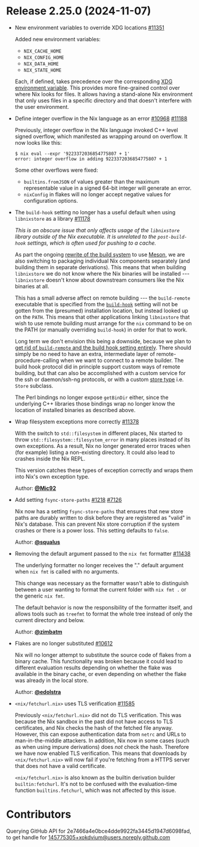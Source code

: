 # Release 2.25.0 (2024-11-07)

- New environment variables to override XDG locations [#11351](https://github.com/NixOS/nix/pull/11351)

  Added new environment variables:

  - `NIX_CACHE_HOME`
  - `NIX_CONFIG_HOME`
  - `NIX_DATA_HOME`
  - `NIX_STATE_HOME`

  Each, if defined, takes precedence over the corresponding [XDG environment variable](@docroot@/command-ref/env-common.md#xdg-base-directories).
  This provides more fine-grained control over where Nix looks for files. It allows having a stand-alone Nix environment that only uses files in a specific directory and that doesn't interfere with the user environment.

- Define integer overflow in the Nix language as an error [#10968](https://github.com/NixOS/nix/issues/10968) [#11188](https://github.com/NixOS/nix/pull/11188)

  Previously, integer overflow in the Nix language invoked C++ level signed overflow, which manifested as wrapping around on overflow. It now looks like this:

  ```
  $ nix eval --expr '9223372036854775807 + 1'
  error: integer overflow in adding 9223372036854775807 + 1
  ```

  Some other overflows were fixed:
  - `builtins.fromJSON` of values greater than the maximum representable value in a signed 64-bit integer will generate an error.
  - `nixConfig` in flakes will no longer accept negative values for configuration options.

- The `build-hook` setting no longer has a useful default when using `libnixstore` as a library [#11178](https://github.com/NixOS/nix/pull/11178)

  *This is an obscure issue that only affects usage of the `libnixstore` library outside of the Nix executable. It is unrelated to the `post-build-hook` settings, which is often used for pushing to a cache.*

  As part the ongoing [rewrite of the build system](https://github.com/NixOS/nix/issues/2503) to use [Meson](https://mesonbuild.com/), we are also switching to packaging individual Nix components separately (and building them in separate derivations).
  This means that when building `libnixstore` we do not know where the Nix binaries will be installed --- `libnixstore` doesn't know about downstream consumers like the Nix binaries at all.

  This has a small adverse affect on remote building --- the `build-remote` executable that is specified from the [`build-hook`](@docroot@/command-ref/conf-file.md#conf-build-hook) setting will not be gotten from the (presumed) installation location, but instead looked up on the `PATH`.
  This means that other applications linking `libnixstore` that wish to use remote building must arrange for the `nix` command to be on the PATH (or manually overriding `build-hook`) in order for that to work.

  Long term we don't envision this being a downside, because we plan to [get rid of `build-remote` and the build hook setting entirely](https://github.com/NixOS/nix/issues/1221).
  There should simply be no need to have an extra, intermediate layer of remote-procedure-calling when we want to connect to a remote builder.
  The build hook protocol did in principle support custom ways of remote building, but that can also be accomplished with a custom service for the ssh or daemon/ssh-ng protocols, or with a custom [store type](@docroot@/store/types/index.md) i.e. `Store` subclass. <!-- we normally don't mention classes, but consider that this release note is about a library use case -->

  The Perl bindings no longer expose `getBinDir` either, since the underlying C++ libraries those bindings wrap no longer know the location of installed binaries as described above.

- Wrap filesystem exceptions more correctly [#11378](https://github.com/NixOS/nix/pull/11378)

  With the switch to `std::filesystem` in different places, Nix started to throw `std::filesystem::filesystem_error` in many places instead of its own exceptions.
  As a result, Nix no longer generated error traces when (for example) listing a non-existing directory. It could also lead to crashes inside the Nix REPL.

  This version catches these types of exception correctly and wraps them into Nix's own exception type.

  Author: [**@Mic92**](https://github.com/Mic92)

- Add setting `fsync-store-paths` [#1218](https://github.com/NixOS/nix/issues/1218) [#7126](https://github.com/NixOS/nix/pull/7126)

  Nix now has a setting `fsync-store-paths` that ensures that new store paths are durably written to disk before they are registered as "valid" in Nix's database. This can prevent Nix store corruption if the system crashes or there is a power loss. This setting defaults to `false`.

  Author: [**@squalus**](https://github.com/squalus)

- Removing the default argument passed to the `nix fmt` formatter [#11438](https://github.com/NixOS/nix/pull/11438)

  The underlying formatter no longer receives the "." default argument when `nix fmt` is called with no arguments.

  This change was necessary as the formatter wasn't able to distinguish between
  a user wanting to format the current folder with `nix fmt .` or the generic
  `nix fmt`.

  The default behavior is now the responsibility of the formatter itself, and
  allows tools such as `treefmt` to format the whole tree instead of only the
  current directory and below.

  Author: [**@zimbatm**](https://github.com/zimbatm)

- Flakes are no longer substituted [#10612](https://github.com/NixOS/nix/pull/10612)

  Nix will no longer attempt to substitute the source code of flakes from a binary cache. This functionality was broken because it could lead to different evaluation results depending on whether the flake was available in the binary cache, or even depending on whether the flake was already in the local store.

  Author: [**@edolstra**](https://github.com/edolstra)

- `<nix/fetchurl.nix>` uses TLS verification [#11585](https://github.com/NixOS/nix/pull/11585)

  Previously `<nix/fetchurl.nix>` did not do TLS verification. This was because the Nix sandbox in the past did not have access to TLS certificates, and Nix checks the hash of the fetched file anyway. However, this can expose authentication data from `netrc` and URLs to man-in-the-middle attackers. In addition, Nix now in some cases (such as when using impure derivations) does *not* check the hash. Therefore we have now enabled TLS verification. This means that downloads by `<nix/fetchurl.nix>` will now fail if you're fetching from a HTTPS server that does not have a valid certificate.

  `<nix/fetchurl.nix>` is also known as the builtin derivation builder `builtin:fetchurl`. It's not to be confused with the evaluation-time function `builtins.fetchurl`, which was not affected by this issue.


# Contributors

Querying GitHub API for 2e7466a4e0bce4dde9922fa3445d1947d6098fad, to get handle for 145775305+xokdvium@users.noreply.github.com
